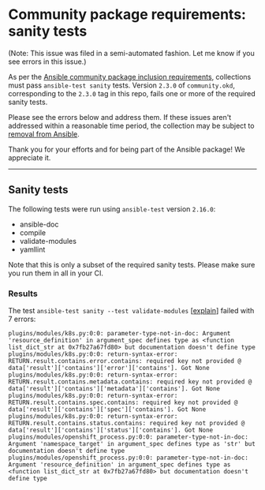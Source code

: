 # Community package requirements: sanity tests

(Note: This issue was filed in a semi-automated fashion. Let me know if you see errors in this issue.)

As per the [Ansible community package inclusion requirements][ci-testing], collections must pass `ansible-test sanity` tests. Version `2.3.0` of `community.okd`, corresponding to the `2.3.0` tag in this repo, fails one or more of the required sanity tests.


Please see the errors below and address them. If these issues aren't addressed within a reasonable time period, the collection may be subject to [removal from Ansible][removal].

Thank you for your efforts and for being part of the Ansible package! We appreciate it.

---

## Sanity tests

The following tests were run using `ansible-test` version `2.16.0`:

- ansible-doc
- compile
- validate-modules
- yamllint

Note that this is only a subset of the required sanity tests. Please make sure you run them in all in your CI.

### Results

The test `ansible-test sanity --test validate-modules` [[explain](https://docs.ansible.com/ansible-core/2.16/dev_guide/testing/sanity/validate-modules.html)] failed with 7 errors:

``` text
plugins/modules/k8s.py:0:0: parameter-type-not-in-doc: Argument 'resource_definition' in argument_spec defines type as <function list_dict_str at 0x7fb27a67fd80> but documentation doesn't define type
plugins/modules/k8s.py:0:0: return-syntax-error: RETURN.result.contains.error.contains: required key not provided @ data['result']['contains']['error']['contains']. Got None
plugins/modules/k8s.py:0:0: return-syntax-error: RETURN.result.contains.metadata.contains: required key not provided @ data['result']['contains']['metadata']['contains']. Got None
plugins/modules/k8s.py:0:0: return-syntax-error: RETURN.result.contains.spec.contains: required key not provided @ data['result']['contains']['spec']['contains']. Got None
plugins/modules/k8s.py:0:0: return-syntax-error: RETURN.result.contains.status.contains: required key not provided @ data['result']['contains']['status']['contains']. Got None
plugins/modules/openshift_process.py:0:0: parameter-type-not-in-doc: Argument 'namespace_target' in argument_spec defines type as 'str' but documentation doesn't define type
plugins/modules/openshift_process.py:0:0: parameter-type-not-in-doc: Argument 'resource_definition' in argument_spec defines type as <function list_dict_str at 0x7fb27a67fd80> but documentation doesn't define type
```




[ci-testing]: https://docs.ansible.com/ansible/latest/community/collection_contributors/collection_requirements.html#ci-testing
[repo-mgmt]: https://docs.ansible.com/ansible/latest/community/collection_contributors/collection_requirements.html#repository-management
[removal]: https://github.com/ansible-collections/overview/blob/main/removal_from_ansible.rst
